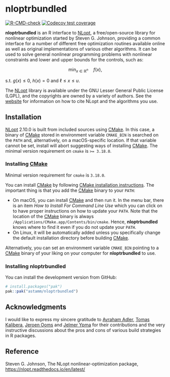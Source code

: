 
<!-- README.md is generated from README.Rmd. Please edit that file -->

# nloptrbundled

<!-- badges: start -->

[![R-CMD-check](https://github.com/astamm/nloptrbundled/actions/workflows/R-CMD-check.yaml/badge.svg)](https://github.com/astamm/nloptrbundled/actions/workflows/R-CMD-check.yaml)
[![Codecov test
coverage](https://codecov.io/gh/astamm/nloptrbundled/graph/badge.svg)](https://app.codecov.io/gh/astamm/nloptrbundled)
<!-- badges: end -->

**nloptrbundled** is an R interface to
[NLopt](https://nlopt.readthedocs.io/en/latest/), a free/open-source
library for nonlinear optimization started by Steven G. Johnson,
providing a common interface for a number of different free optimization
routines available online as well as original implementations of various
other algorithms. It can be used to solve general nonlinear programming
problems with nonlinear constraints and lower and upper bounds for the
controls, such as:

$$ \min_{x \in \mathbb{R}^n} \quad f(x), $$

s.t. $g(x) \le 0$, $h(x) = 0$ and $\ell \le x \le u$.

The [NLopt](https://nlopt.readthedocs.io/en/latest/) library is
available under the GNU Lesser General Public License (LGPL), and the
copyrights are owned by a variety of authors. See the
[website](https://nlopt.readthedocs.io/en/latest/Citing_NLopt/) for
information on how to cite NLopt and the algorithms you use.

## Installation

[NLopt](https://nlopt.readthedocs.io/en/latest/) 2.10.0 is built from
included sources using [CMake](https://cmake.org). In this case, a
binary of [CMake](https://cmake.org) stored in environment variable
`CMAKE_BIN` is searched on the `PATH` and, alternatively, on a
macOS-specific location. If that variable cannot be set, install will
abort suggesting ways of installing [CMake](https://cmake.org). The
minimal version requirement on `cmake` is `>= 3.18.0`.

### Installing [CMake](https://cmake.org)

Minimal version requirement for `cmake` is `3.18.0`.

You can install [CMake](https://cmake.org) by following [CMake
installation instructions](https://cmake.org/resources/). The important
thing is that you add the [CMake](https://cmake.org) binary to your
`PATH`:

- On macOS, you can install [CMake](https://cmake.org) and then run it.
  In the menu bar, there is an item *How to Install For Command Line
  Use* which you can click on to have proper instructions on how to
  update your `PATH`. Note that the location of the
  [CMake](https://cmake.org) binary is always
  `/Applications/CMake.app/Contents/bin/cmake`. Hence, **nloptrbundled**
  knows where to find it even if you do not update your `PATH`.
- On Linux, it will be automatically added unless you specifically
  change the default installation directory before building
  [CMake](https://cmake.org).

Alternatively, you can set an environment variable `CMAKE_BIN` pointing
to a [CMake](https://cmake.org) binary of your liking on your computer
for **nloptrbundled** to use.

### Installing **nloptrbundled**

You can install the development version from GitHub:

``` r
# install.packages("pak")
pak::pak("astamm/nloptrbundled")
```

## Acknowledgments

I would like to express my sincere gratitude to [Avraham
Adler](https://github.com/aadler), [Tomas
Kalibera](https://github.com/kalibera), [Jeroen
Ooms](https://github.com/jeroen) and [Jelmer
Ypma](https://github.com/jyypma) for their contributions and the very
instructive discussions about the pros and cons of various build
strategies in R packages.

## Reference

Steven G. Johnson, The NLopt nonlinear-optimization package,
<https://nlopt.readthedocs.io/en/latest/>
